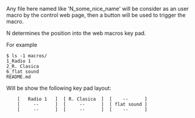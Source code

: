 
Any file here named like 'N_some_nice_name' will be consider as an user macro
by the control web page, then a button will be used to trigger the macro.

N determines the position into the web macros key pad.

For example

```
$ ls -1 macros/
1_Radio 1
2_R. Clasica
6_flat sound
README.md
```

Will be show the following key pad layout:

```
    [   Radio 1   ]  [ R. Clasica  ]  [    --      ]
    [     --      ]  [     --      ]  [ flat sound ]
    [     --      ]  [     --      ]  [    --      ]
```
